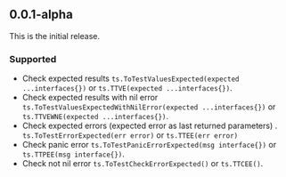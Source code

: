 ## 0.0.1-alpha

This is the initial release.

### Supported

* Check expected results ```ts.ToTestValuesExpected(expected ...interfaces{})``` or ```ts.TTVE(expected ...interfaces{})```.
* Check expected results with nil error ```ts.ToTestValuesExpectedWithNilError(expected ...interfaces{})```
  or ```ts.TTVEWNE(expected ...interfaces{})```.
* Check expected errors (expected error as last returned parameters) .
  ```ts.ToTestErrorExpected(err error)``` or ```ts.TTEE(err error)```
* Check panic error ```ts.ToTestPanicErrorExpected(msg interface{})``` or ```ts.TTPEE(msg interface{})```.
* Check not nil error ```ts.ToTestCheckErrorExpected()``` or ```ts.TTCEE()```.
